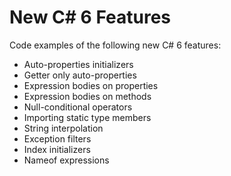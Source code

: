 # New C# 6 Features

Code examples of the following new C# 6 features:

- Auto-properties initializers
- Getter only auto-properties
- Expression bodies on properties
- Expression bodies on methods
- Null-conditional operators
- Importing static type members
- String interpolation
- Exception filters
- Index initializers
- Nameof expressions
